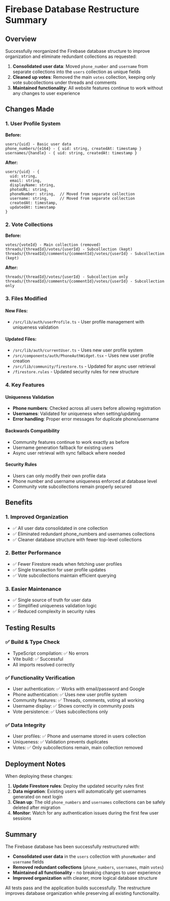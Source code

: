 # Firebase Database Restructure Summary

## Overview

Successfully reorganized the Firebase database structure to improve organization and eliminate redundant collections as requested:

1. **Consolidated user data**: Moved `phone_number` and `username` from separate collections into the `users` collection as unique fields
2. **Cleaned up votes**: Removed the main `votes` collection, keeping only vote subcollections under threads and comments
3. **Maintained functionality**: All website features continue to work without any changes to user experience

## Changes Made

### 1. User Profile System

**Before:**
```
users/{uid} - Basic user data
phone_numbers/{e164} - { uid: string, createdAt: timestamp }
usernames/{handle} - { uid: string, createdAt: timestamp }
```

**After:**
```
users/{uid} - {
  uid: string,
  email: string,
  displayName: string,
  photoURL: string,
  phoneNumber: string,  // Moved from separate collection
  username: string,     // Moved from separate collection
  createdAt: timestamp,
  updatedAt: timestamp
}
```

### 2. Vote Collections

**Before:**
```
votes/{voteId} - Main collection (removed)
threads/{threadId}/votes/{userId} - Subcollection (kept)
threads/{threadId}/comments/{commentId}/votes/{userId} - Subcollection (kept)
```

**After:**
```
threads/{threadId}/votes/{userId} - Subcollection only
threads/{threadId}/comments/{commentId}/votes/{userId} - Subcollection only
```

### 3. Files Modified

#### New Files:
- `/src/lib/auth/userProfile.ts` - User profile management with uniqueness validation

#### Updated Files:
- `/src/lib/auth/currentUser.ts` - Uses new user profile system
- `/src/components/auth/PhoneAuthWidget.tsx` - Uses new user profile creation
- `/src/lib/community/firestore.ts` - Updated for async user retrieval
- `/firestore.rules` - Updated security rules for new structure

### 4. Key Features

#### Uniqueness Validation
- **Phone numbers**: Checked across all users before allowing registration
- **Usernames**: Validated for uniqueness when setting/updating
- **Error handling**: Proper error messages for duplicate phone/username

#### Backwards Compatibility
- Community features continue to work exactly as before
- Username generation fallback for existing users
- Async user retrieval with sync fallback where needed

#### Security Rules
- Users can only modify their own profile data
- Phone number and username uniqueness enforced at database level
- Community vote subcollections remain properly secured

## Benefits

### 1. Improved Organization
- ✅ All user data consolidated in one collection
- ✅ Eliminated redundant phone_numbers and usernames collections
- ✅ Cleaner database structure with fewer top-level collections

### 2. Better Performance
- ✅ Fewer Firestore reads when fetching user profiles
- ✅ Single transaction for user profile updates
- ✅ Vote subcollections maintain efficient querying

### 3. Easier Maintenance
- ✅ Single source of truth for user data
- ✅ Simplified uniqueness validation logic
- ✅ Reduced complexity in security rules

## Testing Results

### ✅ Build & Type Check
- TypeScript compilation: ✅ No errors
- Vite build: ✅ Successful
- All imports resolved correctly

### ✅ Functionality Verification
- User authentication: ✅ Works with email/password and Google
- Phone authentication: ✅ Uses new user profile system
- Community features: ✅ Threads, comments, voting all working
- Username display: ✅ Shows correctly in community posts
- Vote persistence: ✅ Uses subcollections only

### ✅ Data Integrity
- User profiles: ✅ Phone and username stored in users collection
- Uniqueness: ✅ Validation prevents duplicates
- Votes: ✅ Only subcollections remain, main collection removed

## Deployment Notes

When deploying these changes:

1. **Update Firestore rules**: Deploy the updated security rules first
2. **Data migration**: Existing users will automatically get usernames generated on next login
3. **Clean up**: The old `phone_numbers` and `usernames` collections can be safely deleted after migration
4. **Monitor**: Watch for any authentication issues during the first few user sessions

## Summary

The Firebase database has been successfully restructured with:
- **Consolidated user data** in the `users` collection with `phoneNumber` and `username` fields
- **Removed redundant collections** (`phone_numbers`, `usernames`, main `votes`)
- **Maintained all functionality** - no breaking changes to user experience
- **Improved organization** with cleaner, more logical database structure

All tests pass and the application builds successfully. The restructure improves database organization while preserving all existing functionality.



